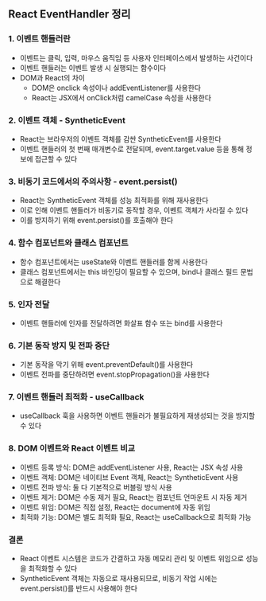 ## React EventHandler 정리

### 1. 이벤트 핸들러란
- 이벤트는 클릭, 입력, 마우스 움직임 등 사용자 인터페이스에서 발생하는 사건이다
- 이벤트 핸들러는 이벤트 발생 시 실행되는 함수이다
- DOM과 React의 차이
  - DOM은 onclick 속성이나 addEventListener를 사용한다
  - React는 JSX에서 onClick처럼 camelCase 속성을 사용한다

### 2. 이벤트 객체 - SyntheticEvent
- React는 브라우저의 이벤트 객체를 감싼 SyntheticEvent를 사용한다
- 이벤트 핸들러의 첫 번째 매개변수로 전달되며, event.target.value 등을 통해 정보에 접근할 수 있다

### 3. 비동기 코드에서의 주의사항 - event.persist()
- React는 SyntheticEvent 객체를 성능 최적화를 위해 재사용한다
- 이로 인해 이벤트 핸들러가 비동기로 동작할 경우, 이벤트 객체가 사라질 수 있다
- 이를 방지하기 위해 event.persist()를 호출해야 한다

### 4. 함수 컴포넌트와 클래스 컴포넌트
- 함수 컴포넌트에서는 useState와 이벤트 핸들러를 함께 사용한다
- 클래스 컴포넌트에서는 this 바인딩이 필요할 수 있으며, bind나 클래스 필드 문법으로 해결한다

### 5. 인자 전달
- 이벤트 핸들러에 인자를 전달하려면 화살표 함수 또는 bind를 사용한다

### 6. 기본 동작 방지 및 전파 중단
- 기본 동작을 막기 위해 event.preventDefault()를 사용한다
- 이벤트 전파를 중단하려면 event.stopPropagation()을 사용한다

### 7. 이벤트 핸들러 최적화 - useCallback
- useCallback 훅을 사용하면 이벤트 핸들러가 불필요하게 재생성되는 것을 방지할 수 있다

### 8. DOM 이벤트와 React 이벤트 비교

- 이벤트 등록 방식: DOM은 addEventListener 사용, React는 JSX 속성 사용
- 이벤트 객체: DOM은 네이티브 Event 객체, React는 SyntheticEvent 사용
- 이벤트 전파 방식: 둘 다 기본적으로 버블링 방식 사용
- 이벤트 제거: DOM은 수동 제거 필요, React는 컴포넌트 언마운트 시 자동 제거
- 이벤트 위임: DOM은 직접 설정, React는 document에 자동 위임
- 최적화 기능: DOM은 별도 최적화 필요, React는 useCallback으로 최적화 가능

### 결론
- React 이벤트 시스템은 코드가 간결하고 자동 메모리 관리 및 이벤트 위임으로 성능을 최적화할 수 있다
- SyntheticEvent 객체는 자동으로 재사용되므로, 비동기 작업 시에는 event.persist()를 반드시 사용해야 한다
